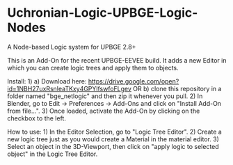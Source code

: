 # Uchronian-Logic-UPBGE-Logic-Nodes
A Node-based Logic system for UPBGE 2.8+

This is an Add-On for the recent UPBGE-EEVEE build.
It adds a new Editor in which you can create logic trees and apply them to objects.

Install:
  1) 
    a) Download here: https://drive.google.com/open?id=1NBH27uxRsnleaTKxy4GPYlfswfoFLgev OR
    b) clone this repository in a folder named "bge_netlogic" and then zip it whenever you pull.
  2)
    In Blender, go to Edit -> Preferences -> Add-Ons and click on "Install Add-On from file...".
  3)
    Once loaded, activate the Add-On by clicking on the checkbox to the left.
    
How to use:
  1)
    In the Editor Selection, go to "Logic Tree Editor".
  2)
    Create a new logic tree just as you would create a Material in the material editor.
  3)
    Select an object in the 3D-Viewport, then click on "apply logic to selected object" in the Logic Tree Editor.
